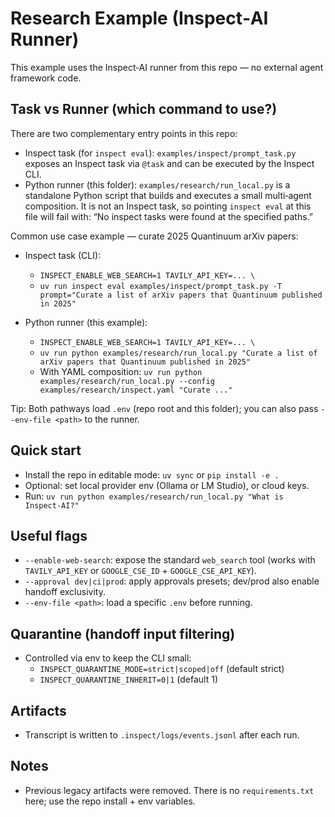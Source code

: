 # Research Example (Inspect‑AI Runner)

This example uses the Inspect‑AI runner from this repo — no external agent framework code.

## Task vs Runner (which command to use?)

There are two complementary entry points in this repo:

- Inspect task (for `inspect eval`): `examples/inspect/prompt_task.py` exposes an Inspect task via `@task` and can be executed by the Inspect CLI.
- Python runner (this folder): `examples/research/run_local.py` is a standalone Python script that builds and executes a small multi‑agent composition. It is not an Inspect task, so pointing `inspect eval` at this file will fail with: “No inspect tasks were found at the specified paths.”

Common use case example — curate 2025 Quantinuum arXiv papers:

- Inspect task (CLI):
  - `INSPECT_ENABLE_WEB_SEARCH=1 TAVILY_API_KEY=... \`
  - `uv run inspect eval examples/inspect/prompt_task.py -T prompt="Curate a list of arXiv papers that Quantinuum published in 2025"`

- Python runner (this example):
  - `INSPECT_ENABLE_WEB_SEARCH=1 TAVILY_API_KEY=... \`
  - `uv run python examples/research/run_local.py "Curate a list of arXiv papers that Quantinuum published in 2025"`
  - With YAML composition: `uv run python examples/research/run_local.py --config examples/research/inspect.yaml "Curate ..."`

Tip: Both pathways load `.env` (repo root and this folder); you can also pass `--env-file <path>` to the runner.

## Quick start
- Install the repo in editable mode: `uv sync` or `pip install -e .`
- Optional: set local provider env (Ollama or LM Studio), or cloud keys.
- Run: `uv run python examples/research/run_local.py "What is Inspect‑AI?"`

## Useful flags
- `--enable-web-search`: expose the standard `web_search` tool (works with `TAVILY_API_KEY` or `GOOGLE_CSE_ID` + `GOOGLE_CSE_API_KEY`).
- `--approval dev|ci|prod`: apply approvals presets; dev/prod also enable handoff exclusivity.
- `--env-file <path>`: load a specific `.env` before running.

## Quarantine (handoff input filtering)
- Controlled via env to keep the CLI small:
  - `INSPECT_QUARANTINE_MODE=strict|scoped|off` (default strict)
  - `INSPECT_QUARANTINE_INHERIT=0|1` (default 1)

## Artifacts
- Transcript is written to `.inspect/logs/events.jsonl` after each run.

## Notes
- Previous legacy artifacts were removed. There is no `requirements.txt` here; use the repo install + env variables.
